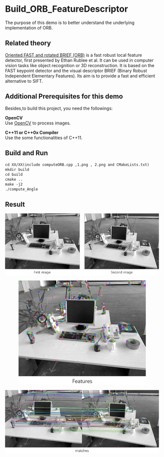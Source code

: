 # Build_ORB_FeatureDescriptor

The purpose of this demo is to better understand the underlying implementation of ORB.

## Related theory

[Oriented FAST and rotated BRIEF (ORB)](https://en.wikipedia.org/wiki/Oriented_FAST_and_rotated_BRIEF) is a fast robust local feature detector, first presented by Ethan Rublee et al. It can be used in computer vision tasks like object recognition or 3D reconstruction. It is based on the FAST keypoint detector and the visual descriptor BRIEF (Binary Robust Independent Elementary Features). Its aim is to provide a fast and efficient alternative to SIFT.

## Additional Prerequisites for this demo

Besides,to build this project, you need the followings:

**OpenCV**  
Use [OpenCV](http://opencv.org) to process images.

**C++11 or C++0x Compiler**  
Use the some functionalities of C++11.

## Build and Run

```
cd XX/XX(include computeORB.cpp ,1.png , 2.png and CMakeLists.txt)
mkdir build
cd build
cmake ..
make -j2
./compute_Angle
```

## Result

<div align=center>  
  
![](https://github.com/TianQi-777/Build_ORB_FeatureDescriptor/blob/master/Images/input)
</div>

<div align=center>  
  
![](https://github.com/TianQi-777/Build_ORB_FeatureDescriptor/blob/master/Images/feature_.png)
</div>

<div align=center>  
  
![](https://github.com/TianQi-777/Build_ORB_FeatureDescriptor/blob/master/Images/match)
</div>
